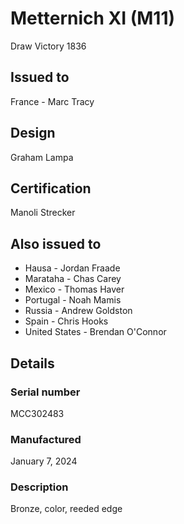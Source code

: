 # Metternich XI (M11)

Draw Victory 1836

## Issued to

France - Marc Tracy

## Design

Graham Lampa

## Certification

Manoli Strecker

## Also issued to

* Hausa - Jordan Fraade
* Marataha - Chas Carey
* Mexico - Thomas Haver
* Portugal - Noah Mamis
* Russia - Andrew Goldston
* Spain - Chris Hooks
* United States - Brendan O'Connor

## Details

### Serial number

MCC302483

### Manufactured
January 7, 2024

### Description

Bronze, color, reeded edge
